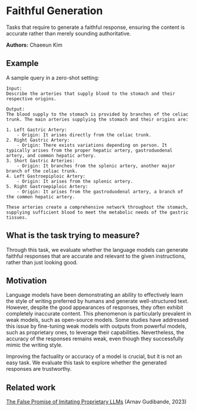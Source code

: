 # Faithful Generation

Tasks that require to generate a faithful response, ensuring the content is accurate rather than merely sounding authoritative.

**Authors:** Chaeeun Kim

## Example

A sample query in a zero-shot setting:

```
Input:
Describe the arteries that supply blood to the stomach and their respective origins.

Output:
The blood supply to the stomach is provided by branches of the celiac trunk. The main arteries supplying the stomach and their origins are: 

1. Left Gastric Artery:
    - Origin: It arises directly from the celiac trunk.
2. Right Gastric Artery:
    - Origin: There exists variations depending on person. It typically arises from the proper hepatic artery, gastroduodenal artery, and common hepatic artery.
3. Short Gastric Arteries:
    - Origin: It branches from the splenic artery, another major branch of the celiac trunk.
4. Left Gastroepiploic Artery:
    - Origin: It arises from the splenic artery.
5. Right Gastroepiploic Artery:
    - Origin: It arises from the gastroduodenal artery, a branch of the common hepatic artery.

These arteries create a comprehensive network throughout the stomach, supplying sufficient blood to meet the metabolic needs of the gastric tissues.
```

## What is the task trying to measure?

Through this task, we evaluate whether the language models can generate faithful responses that are accurate and relevant to the given instructions, rather than just looking good.

## Motivation

Language models have been demonstrating an ability to effectively learn the style of writing preferred by humans and generate well-structured text. However, despite the good appearances of responses, they often exhibit completely inaccurate content. This phenomenon is particularly prevalent in weak models, such as open-source models. Some studies have addressed this issue by fine-tuning weak models with outputs from powerful models, such as proprietary ones, to leverage their capabilities. Nevertheless, the accuracy of the responses remains weak, even though they successfully mimic the writing style.

Improving the factuality or accuracy of a model is crucial, but it is not an easy task. We evaluate this task to explore whether the generated responses are trustworthy.

## Related work

[The False Promise of Imitating Proprietary LLMs](https://arxiv.org/pdf/2305.15717.pdf) (Arnav Gudibande, 2023)

